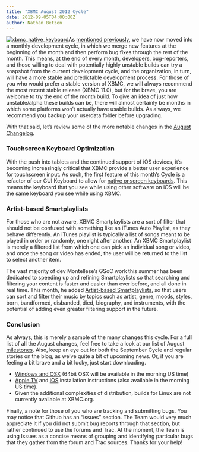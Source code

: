 ```yaml
---
title: "XBMC August 2012 Cycle"
date: 2012-09-05T04:00:00Z
author: Nathan Betzen
---
```


[![](/images/blog/xbmc_native_keyboard-300x200.webp "xbmc_native_keyboard")](/images/blog/xbmc_native_keyboard.webp)As [mentioned previously](https://kodi.wiki/theuni/2012/04/25/update-grab-bag/ "XBMC April Grab Bag"), we have now moved into a monthly development cycle, in which we merge new features at the beginning of the month and then perform bug fixes through the rest of the month. This means, at the end of every month, developers, bug-reporters, and those willing to deal with potentially highly unstable builds can try a snapshot from the current development cycle, and the organization, in turn, will have a more stable and predictable development process. For those of you who would prefer a stable version of XBMC, we will always recommend the most recent stable release (XBMC 11.0), but for the brave, you are welcome to try the end of the month build. To give an idea of just how unstable/alpha these builds can be, there will almost certainly be months in which some platforms won’t actually have usable builds. As always, we recommend you backup your userdata folder before upgrading.

With that said, let’s review some of the more notable changes in the [August Changelog](https://github.com/xbmc/xbmc/issues?milestone=5&state=closed "XBMC August Changelog").

### Touchscreen Keyboard Optimization

With the push into tablets and the continued support of iOS devices, it’s becoming increasingly critical that XBMC provide a better user experience for touchscreen input. As such, the first feature of this month’s Cycle is a refactor of our GUI Keyboard to allow for [native onscreen keyboards](https://github.com/xbmc/xbmc/pull/1194 "Native Touchscreen Keyboard refactor"). This means the keyboard that you see while using other software on iOS will be the same keyboard you see while using XBMC.

### Artist-based Smartplaylists

For those who are not aware, XBMC Smartplaylists are a sort of filter that should not be confused with something like an iTunes Auto Playlist, as they behave differently. An iTunes playlist is typically a list of songs meant to be played in order or randomly, one right after another. An XBMC Smartplaylist is merely a filtered list from which one can pick an individual song or video, and once the song or video has ended, the user will be returned to the list to select another item.

The vast majority of dev Montellese’s GSoC work this summer has been dedicated to speeding up and refining Smartplaylists so that searching and filtering your content is faster and easier than ever before, and all done in real time. This month, he added [Artist-based Smartplaylists](https://github.com/xbmc/xbmc/pull/1249 "Artist-based Smartplaylists"), so that users can sort and filter their music by topics such as artist, genre, moods, styles, born, bandformed, disbanded, died, biography, and instruments, with the potential of adding even greater filtering support in the future.

### Conclusion

As always, this is merely a sample of the many changes this cycle. For a full list of all the August changes, feel free to take a look at our list of August [milestones](https://github.com/xbmc/xbmc/issues?milestone=5&state=closed "August Changelog"). Also, keep an eye out for both the September Cycle and regular stories on the blog, as we’ve quite a bit of upcoming news. Or, if you are feeling a bit brave and a bit lucky, just start downloading.

- [Windows and OSX](http://mirrors.xbmc.org/snapshots/ "XBMC snapshots for Windows and OSX") (64bit OSX will be available in the morning US time)
- [Apple TV](https://kodi.wiki/view/HOW-TO:Install_XBMC_on_Apple_TV_2 "Apple TV instuctions") and [iOS](https://kodi.wiki/view/HOW-TO:Install_XBMC_on_iPad/iPhone/iPod_touch "iOS installation instructions") installation instructions (also available in the morning US time).
- Given the additional complexities of distribution, builds for Linux are not currently available at XBMC.org.

Finally, a note for those of you who are tracking and submitting bugs. You may notice that Github has an “Issues” section. The Team would very much appreciate it if you did not submit bug reports through that section, but rather continued to use the forums and Trac. At the moment, the Team is using Issues as a concise means of grouping and identifying particular bugs that they gather from the forum and Trac sources. Thanks for your help!
